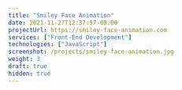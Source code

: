```yaml
---
title: "Smiley Face Animation"
date: 2021-11-27T12:37:57-08:00
projectUrl: https://smiley-face-animation.com
services: ["Front-End Development"]
technologies: ["JavaScript"]
screenshot: /projects/smiley-face-animation.jpg
weight: 3
draft: true
hidden: true
---
```

